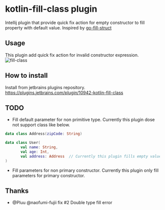 # kotlin-fill-class plugin
Intellij plugin that provide quick fix action for empty constructor to fill property with default value.
Inspired by [go-fill-struct](https://github.com/s-kostyaev/go-fill-struct)

## Usage
This plugin add quick fix action for invalid constructor expression.
![fill-class](https://user-images.githubusercontent.com/8841470/42932763-24e15c72-8b7e-11e8-9e60-ee2f8095d6cc.gif)

## How to install
Install from jetbrains plugins repository.
https://plugins.jetbrains.com/plugin/10942-kotlin-fill-class

## TODO
- Fill default parameter for non primitive type. Currently this plugin dose not support class like below. 
```kotlin
data class Address(zipCode: String)

data class User(
       val name: String,
       val age: Int,
       val address: Address  // Currently this plugin fills empty value for this parameter
)
```

- Fill parameters for non primary constructor. Currently this plugin only fill parameters for primary constructor.

## Thanks
- @Pluu @naofumi-fujii fix #2 Double type fill error
